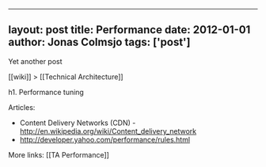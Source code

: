
---
layout: post
title: Performance
date: 2012-01-01
author: Jonas Colmsjo
tags: ['post']
---

Yet another post





[[wiki]] > [[Technical Architecture]]

h1. Performance tuning

Articles:
* Content Delivery Networks (CDN) - http://en.wikipedia.org/wiki/Content_delivery_network
* http://developer.yahoo.com/performance/rules.html


More links:
[[TA Performance]]
